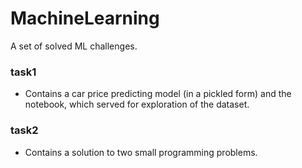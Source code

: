 # MachineLearning
A set of solved ML challenges.

### task1
- Contains a car price predicting model (in a pickled form) and the notebook, which served for exploration of the dataset.

### task2
- Contains a solution to two small programming problems. 
